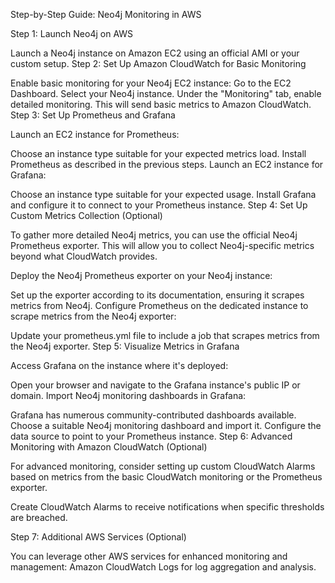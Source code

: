 Step-by-Step Guide: Neo4j Monitoring in AWS

Step 1: Launch Neo4j on AWS

Launch a Neo4j instance on Amazon EC2 using an official AMI or your custom setup.
Step 2: Set Up Amazon CloudWatch for Basic Monitoring

Enable basic monitoring for your Neo4j EC2 instance:
Go to the EC2 Dashboard.
Select your Neo4j instance.
Under the "Monitoring" tab, enable detailed monitoring. This will send basic metrics to Amazon CloudWatch.
Step 3: Set Up Prometheus and Grafana

Launch an EC2 instance for Prometheus:

Choose an instance type suitable for your expected metrics load.
Install Prometheus as described in the previous steps.
Launch an EC2 instance for Grafana:

Choose an instance type suitable for your expected usage.
Install Grafana and configure it to connect to your Prometheus instance.
Step 4: Set Up Custom Metrics Collection (Optional)

To gather more detailed Neo4j metrics, you can use the official Neo4j Prometheus exporter. This will allow you to collect Neo4j-specific metrics beyond what CloudWatch provides.

Deploy the Neo4j Prometheus exporter on your Neo4j instance:

Set up the exporter according to its documentation, ensuring it scrapes metrics from Neo4j.
Configure Prometheus on the dedicated instance to scrape metrics from the Neo4j exporter:

Update your prometheus.yml file to include a job that scrapes metrics from the Neo4j exporter.
Step 5: Visualize Metrics in Grafana

Access Grafana on the instance where it's deployed:

Open your browser and navigate to the Grafana instance's public IP or domain.
Import Neo4j monitoring dashboards in Grafana:

Grafana has numerous community-contributed dashboards available.
Choose a suitable Neo4j monitoring dashboard and import it.
Configure the data source to point to your Prometheus instance.
Step 6: Advanced Monitoring with Amazon CloudWatch (Optional)

For advanced monitoring, consider setting up custom CloudWatch Alarms based on metrics from the basic CloudWatch monitoring or the Prometheus exporter.

Create CloudWatch Alarms to receive notifications when specific thresholds are breached.

Step 7: Additional AWS Services (Optional)

You can leverage other AWS services for enhanced monitoring and management:
Amazon CloudWatch Logs for log aggregation and analysis.





